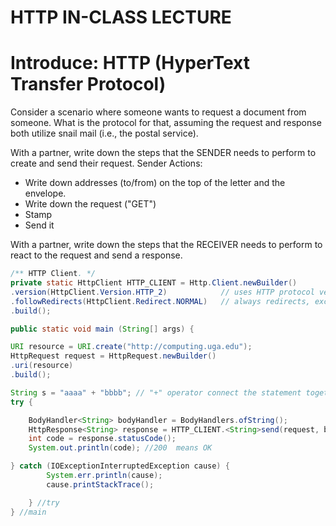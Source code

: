 # HTTP IN-CLASS LECTURE

# Introduce: HTTP (HyperText Transfer Protocol)

Consider a scenario where someone wants to request a document from someone. What is the protocol for that, assuming the request and response both utilize snail mail (i.e., the postal service). 

With a partner, write down the steps that the SENDER needs to perform to create and send their request. 
    Sender Actions:
  * Write down addresses (to/from) on the top of the letter and the envelope.
  * Write down the request ("GET")
  * Stamp
  * Send it 

With a partner, write down the steps that the RECEIVER needs to perform to react to the request and send a response. 

 ```java
/** HTTP Client. */
private static HttpClient HTTP_CLIENT = Http.Client.newBuilder()
.version(HttpClient.Version.HTTP_2)            // uses HTTP protocol version 2 where possible
.followRedirects(HttpClient.Redirect.NORMAL)   // always redirects, except from HTTPS to HTTP
.build();
 ```

```java
public static void main (String[] args) {

URI resource = URI.create("http://computing.uga.edu");
HttpRequest request = HttpRequest.newBuilder()
.uri(resource)
.build();

String s = "aaaa" + "bbbb"; // "+" operator connect the statement together in different lines
try {

    BodyHandler<String> bodyHandler = BodyHandlers.ofString();
    HttpResponse<String> response = HTTP_CLIENT.<String>send(request, bodyHandler);
    int code = response.statusCode();
    System.out.println(code); //200  means OK

} catch (IOExceptionInterruptedException cause) {
        System.err.println(cause);
        cause.printStackTrace();

    } //try
} //main
```

